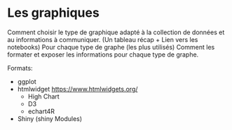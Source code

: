 # Les graphiques

Comment choisir le type de graphique adapté à la collection de données et au informations à communiquer. (Un tableau récap + Lien vers les notebooks)
Pour chaque type de graphe (les plus utilisés) Comment les formater et exposer les informations pour chaque type de graphe.


Formats:
- ggplot
- htmlwidget https://www.htmlwidgets.org/
	- High Chart
	- D3
	- echart4R
- Shiny (shiny Modules)
